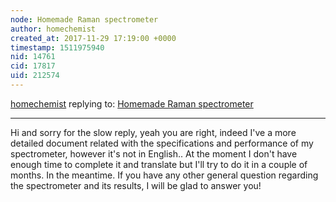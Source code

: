 ```yaml
---
node: Homemade Raman spectrometer
author: homechemist
created_at: 2017-11-29 17:19:00 +0000
timestamp: 1511975940
nid: 14761
cid: 17817
uid: 212574
---
```




[homechemist](../profile/homechemist) replying to: [Homemade Raman spectrometer](../notes/homechemist/08-16-2017/homemade-raman-spectrometer)

----
Hi and sorry for the slow reply,  yeah you are right,  indeed I've a more detailed document related with the specifications and performance of my spectrometer,  however it's not in English.. 
At the moment I don't have enough time to  complete it and translate  but I'll try to do it in a couple of months. 
In the meantime. If you have any other general question regarding the spectrometer and its results, I will be glad to answer you! 